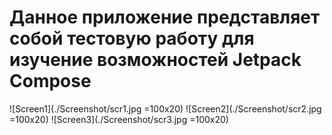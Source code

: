 # Данное приложение представляет собой тестовую работу для изучение возможностей Jetpack Compose

![Screen1](./Screenshot/scr1.jpg =100x20)
![Screen2](./Screenshot/scr2.jpg =100x20)
![Screen3](./Screenshot/scr3.jpg =100x20)

